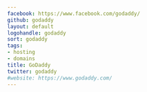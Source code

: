 ```yaml
---
facebook: https://www.facebook.com/godaddy/
github: godaddy
layout: default
logohandle: godaddy
sort: godaddy
tags:
- hosting
- domains
title: GoDaddy
twitter: godaddy
#website: https://www.godaddy.com/
---
```


